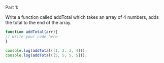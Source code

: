 Part 1:

Write a function called addTotal which takes an array of 4 numbers, adds the total to the end of the array.


```js
function addTotal(arr){
// write your code here
}

console.log(addTotal([1, 2, 3, 4]));
console.log(addTotal([5, 5, 5, 5]));
```
